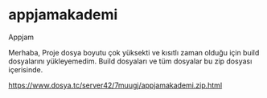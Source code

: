 # appjamakademi

Appjam


Merhaba, Proje dosya boyutu çok yüksekti ve kısıtlı zaman olduğu için build dosyalarını yükleyemedim. Build dosyaları ve tüm dosyalar bu zip dosyası içerisinde.

https://www.dosya.tc/server42/7muugj/appjamakademi.zip.html
